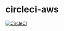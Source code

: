 # circleci-aws

[![CircleCI](https://circleci.com/gh/alykes/circleci-project-setup/circleci.svg?style=svg)](https://circleci.com/gh/alykes/circleci/circleci-project-setup)

